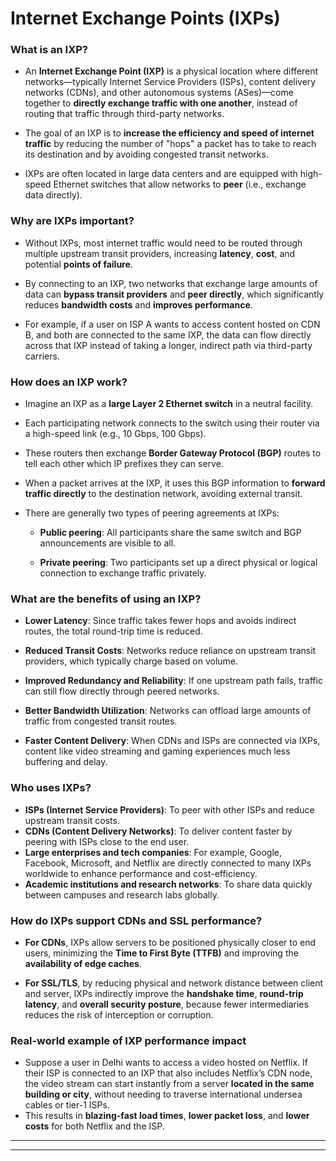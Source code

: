 # Internet Exchange Points (IXPs)

### What is an IXP?

- An **Internet Exchange Point (IXP)** is a physical location where different networks—typically Internet Service Providers (ISPs), content delivery networks (CDNs), and other autonomous systems (ASes)—come together to **directly exchange traffic with one another**, instead of routing that traffic through third-party networks.
    
- The goal of an IXP is to **increase the efficiency and speed of internet traffic** by reducing the number of "hops" a packet has to take to reach its destination and by avoiding congested transit networks.
    
- IXPs are often located in large data centers and are equipped with high-speed Ethernet switches that allow networks to **peer** (i.e., exchange data directly).
    

### Why are IXPs important?

- Without IXPs, most internet traffic would need to be routed through multiple upstream transit providers, increasing **latency**, **cost**, and potential **points of failure**.
    
- By connecting to an IXP, two networks that exchange large amounts of data can **bypass transit providers** and **peer directly**, which significantly reduces **bandwidth costs** and **improves performance**.
    
- For example, if a user on ISP A wants to access content hosted on CDN B, and both are connected to the same IXP, the data can flow directly across that IXP instead of taking a longer, indirect path via third-party carriers.
    

### How does an IXP work?

- Imagine an IXP as a **large Layer 2 Ethernet switch** in a neutral facility.
    
- Each participating network connects to the switch using their router via a high-speed link (e.g., 10 Gbps, 100 Gbps).
    
- These routers then exchange **Border Gateway Protocol (BGP)** routes to tell each other which IP prefixes they can serve.
    
- When a packet arrives at the IXP, it uses this BGP information to **forward traffic directly** to the destination network, avoiding external transit.
    
- There are generally two types of peering agreements at IXPs:
    
    - **Public peering**: All participants share the same switch and BGP announcements are visible to all.
        
    - **Private peering**: Two participants set up a direct physical or logical connection to exchange traffic privately.
        

### What are the benefits of using an IXP?

- **Lower Latency**: Since traffic takes fewer hops and avoids indirect routes, the total round-trip time is reduced.
    
- **Reduced Transit Costs**: Networks reduce reliance on upstream transit providers, which typically charge based on volume.
    
- **Improved Redundancy and Reliability**: If one upstream path fails, traffic can still flow directly through peered networks.
    
- **Better Bandwidth Utilization**: Networks can offload large amounts of traffic from congested transit routes.
    
- **Faster Content Delivery**: When CDNs and ISPs are connected via IXPs, content like video streaming and gaming experiences much less buffering and delay.
    

### Who uses IXPs?

- **ISPs (Internet Service Providers)**: To peer with other ISPs and reduce upstream transit costs.
- **CDNs (Content Delivery Networks)**: To deliver content faster by peering with ISPs close to the end user.    
- **Large enterprises and tech companies**: For example, Google, Facebook, Microsoft, and Netflix are directly connected to many IXPs worldwide to enhance performance and cost-efficiency.
- **Academic institutions and research networks**: To share data quickly between campuses and research labs globally.

### How do IXPs support CDNs and SSL performance?

- **For CDNs**, IXPs allow servers to be positioned physically closer to end users, minimizing the **Time to First Byte (TTFB)** and improving the **availability of edge caches**.

- **For SSL/TLS**, by reducing physical and network distance between client and server, IXPs indirectly improve the **handshake time**, **round-trip latency**, and **overall security posture**, because fewer intermediaries reduces the risk of interception or corruption.    

### Real-world example of IXP performance impact

- Suppose a user in Delhi wants to access a video hosted on Netflix. If their ISP is connected to an IXP that also includes Netflix’s CDN node, the video stream can start instantly from a server **located in the same building or city**, without needing to traverse international undersea cables or tier-1 ISPs.
- This results in **blazing-fast load times**, **lower packet loss**, and **lower costs** for both Netflix and the ISP.    

---
---
